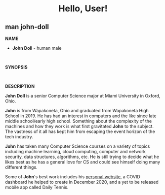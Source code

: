 <h1 align="center">Hello, User!</h1>



## man john-doll <!-- <img src="terminalnb.png" alt="Terminal entry line"> -->

**NAME**
<div id="user-content-toc">
  <ul>
    <li><strong>John Doll</strong> - human male</li>
  </ul>
</div>
<br>

**SYNOPSIS**

<br>

**DESCRIPTION**

**John Doll** is a senior Computer Science major at Miami University in Oxford, Ohio.

**John** is from Wapakoneta, Ohio and graduated from Wapakoneta High School in 2019. He has had an interest in computers and the like since late middle school/early high school. Something about the complexity of the machines and how they work is what first gravitated **John** to the subject. The vastness of it all has kept him from escaping the event horizon of the tech industry.

**John** has taken many Computer Science courses on a variety of topics including machine learning, cloud computing, computer and network security, data structures, algorithms, etc. He is still trying to decide what he likes best as he has a general love for CS and could see himself doing many different things. 

Some of **John**'s best work includes his [personal website](https://johnmdoll.com/), a COVID dashboard he helped to create in December 2020, and a yet to be released mobile app called Daily Tennis.
